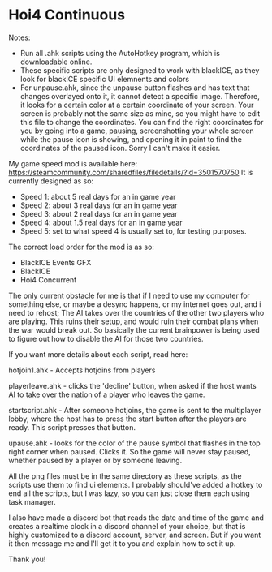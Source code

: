 # Hoi4 Continuous

Notes:
- Run all .ahk scripts using the AutoHotkey program, which is downloadable online.
- These specific scripts are only designed to work with blackICE, as they look for blackICE specific UI elemnents and colors
- For unpause.ahk, since the unpause button flashes and has text that changes overlayed onto it, it cannot detect a specific image. Therefore, it looks for a certain color at a certain coordinate of your screen. Your screen is probably not the same size as mine, so you might have to edit this file to change the coordinates. You can find the right coordinates for you by going into a game, pausing, screenshotting your whole screen while the pause icon is showing, and opening it in paint to find the coordinates of the paused icon. Sorry I can't make it easier.


My game speed mod is available here: https://steamcommunity.com/sharedfiles/filedetails/?id=3501570750
It is currently designed as so:
- Speed 1: about 5 real days for an in game year
- Speed 2: about 3 real days for an in game year
- Speed 3: about 2 real days for an in game year
- Speed 4: about 1.5 real days for an in game year
- Speed 5: set to what speed 4 is usually set to, for testing purposes.

The correct load order for the mod is as so:

- BlackICE Events GFX
- BlackICE
- Hoi4 Concurrent


The only current obstacle for me is that if I need to use my computer for something else, or maybe a desync happens, or my internet goes out, and i need to rehost; 
The AI takes over the countries of the other two players who are playing. This ruins their setup, and would ruin their combat plans when the war would break out. So basically the current brainpower is being used to figure out how to disable the AI for those two countries.

If you want more details about each script, read here:

hotjoin1.ahk - Accepts hotjoins from players

playerleave.ahk - clicks the 'decline' button, when asked if the host wants AI to take over the nation of a player who leaves the game.

startscript.ahk - After someone hotjoins, the game is sent to the multiplayer lobby, where the host has to press the start button after the players are ready. This script presses that button.

upause.ahk - looks for the color of the pause symbol that flashes in the top right corner when paused. Clicks it. So the game will never stay paused, whether paused by a player or by someone leaving.

All the png files must be in the same directory as these scripts, as the scripts use them to find ui elements. I probably should've added a hotkey to end all the scripts, but I was lazy, so you can just close them each using task manager.

I also have made a discord bot that reads the date and time of the game and creates a realtime clock in a discord channel of your choice, but that is highly customized to a discord account, server, and screen. But if you want it then message me and I'll get it to you and explain how to set it up.

Thank you!
